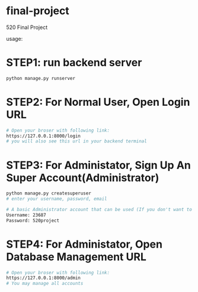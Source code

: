 # final-project
 520 Final Project


usage:

# STEP1: run backend server
```bash
python manage.py runserver
```

# STEP2: For Normal User, Open Login URL
```bash
# Open your broser with following link:
https://127.0.0.1:8000/login
# you will also see this url in your backend terminal
```

# STEP3: For Administator, Sign Up An Super Account(Administrator)
```bash
python manage.py createsuperuser
# enter your username, password, email

# A basic Administrator account that can be used (If you don't want to register another)
Username: 23687
Password: 520project
```

# STEP4: For Administator, Open Database Management URL
```bash
# Open your broser with following link:
https://127.0.0.1:8000/admin
# You may manage all accounts
```
